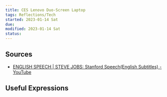 ```yaml
---
title: CES Lenovo Duo-Screen Laptop
tags: Reflections/Tech     
started: 2023-01-14 Sat
due: 
modified: 2023-01-14 Sat
status: 
---
```

## Sources
- [ENGLISH SPEECH | STEVE JOBS: Stanford Speech(English Subtitles) - YouTube](https://www.youtube.com/watch?v=1i9kcBHX2Nw&list=PLosaC3gb0kGBH20jtgs5M0iaMLoUYf-rH)
## Useful Expressions
